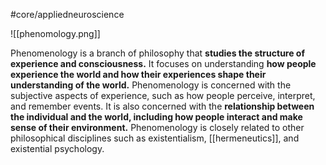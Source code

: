 #core/appliedneuroscience 

![[phenomology.png]]

Phenomenology is a branch of philosophy that **studies the structure of experience and consciousness.** It focuses on understanding **how people experience the world and how their experiences shape their understanding of the world.** Phenomenology is concerned with the subjective aspects of experience, such as how people perceive, interpret, and remember events. It is also concerned with the **relationship between the individual and the world, including how people interact and make sense of their environment.** Phenomenology is closely related to other philosophical disciplines such as existentialism, [[hermeneutics]], and existential psychology.